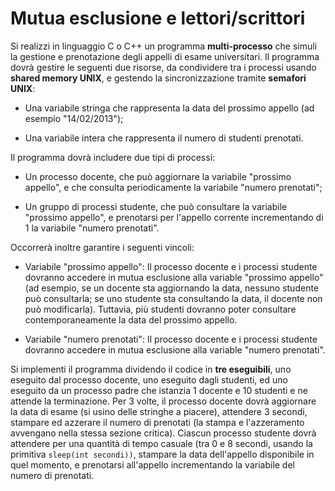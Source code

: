 Mutua esclusione e lettori/scrittori
====================================

Si realizzi in linguaggio C o C++ un programma **multi-processo** che
simuli la gestione e prenotazione degli appelli di esame universitari.
Il programma dovrà gestire le seguenti due risorse, da condividere tra i
processi usando **shared memory UNIX**, e gestendo la sincronizzazione
tramite **semafori UNIX**:

-   Una variabile stringa che rappresenta la data del prossimo appello
    (ad esempio "14/02/2013");

-   Una variabile intera che rappresenta il numero di studenti
    prenotati.

Il programma dovrà includere due tipi di processi:

-   Un processo docente, che può aggiornare la variabile "prossimo
    appello", e che consulta periodicamente la variabile "numero
    prenotati";

-   Un gruppo di processi studente, che può consultare la variabile
    "prossimo appello", e prenotarsi per l'appello corrente
    incrementando di 1 la variabile "numero prenotati".

Occorrerà inoltre garantire i seguenti vincoli:

-   Variabile "prossimo appello": Il processo docente e i processi
    studente dovranno accedere in mutua esclusione alla variable
    "prossimo appello" (ad esempio, se un docente sta aggiornando la
    data, nessuno studente può consultarla; se uno studente sta
    consultando la data, il docente non può modificarla). Tuttavia, più
    studenti dovranno poter consultare contemporaneamente la data del
    prossimo appello.

-   Variabile "numero prenotati": Il processo docente e i processi
    studente dovranno accedere in mutua esclusione alla variable "numero
    prenotati".

Si implementi il programma dividendo il codice in **tre eseguibili**,
uno eseguito dal processo docente, uno eseguito dagli studenti, ed uno
eseguito da un processo padre che istanzia 1 docente e 10 studenti e ne
attende la terminazione. Per 3 volte, il processo docente dovrà
aggiornare la data di esame (si usino delle stringhe a piacere),
attendere 3 secondi, stampare ed azzerare il numero di prenotati (la
stampa e l'azzeramento avvengano nella stessa sezione critica). Ciascun
processo studente dovrà attendere per una quantità di tempo casuale (tra
0 e 8 secondi, usando la primitiva `sleep(int secondi))`, stampare la
data dell'appello disponibile in quel momento, e prenotarsi all'appello
incrementando la variabile del numero di prenotati.
